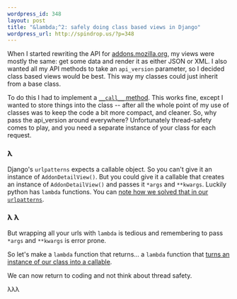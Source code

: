 ```yaml
--- 
wordpress_id: 348
layout: post
title: "&lambda;^2: safely doing class based views in Django"
wordpress_url: http://spindrop.us/?p=348
---
```

[a]: https://addons.mozilla.org/
[call]: http://github.com/davedash/zamboni/blob/b5a147820840e66b542691e7239f15eccdebeec9/apps/api/views.py#L39
[lambda]: http://github.com/davedash/zamboni/blob/b5a147820840e66b542691e7239f15eccdebeec9/apps/api/urls.py#L10
[classview]: http://github.com/davedash/zamboni/blob/609ec5467dd6db6a6647f375e95abced5203a1b2/apps/api/urls.py#L9

When I started rewriting the API for [addons.mozilla.org][a], my views were mostly the same: get some data and render it as either JSON or XML.  I also wanted all my API methods to take an `api_version` parameter, so I decided class based views would be best.  This way my classes could just inherit from a base class.

To do this I had to implement a [`__call__` method][call].  This works fine, except I wanted to store things into the class -- after all the whole point of my use of classes was to keep the code a bit more compact, and cleaner.  So, why pass the api_version around everywhere?  Unfortunately thread-safety comes to play, and you need a separate instance of your class for each request.

<!--more-->

### &lambda;

Django's `urlpatterns` expects a callable object.  So you can't give it an instance of `AddonDetailView()`.  But you could give it a callable that creates an instance of `AddonDetailView()` and passes it `*args` and `**kwargs`.  Luckily python has `lambda` functions.  You can [note how we solved that in our `urlpatterns`][lambda].

### &lambda; &lambda;

But wrapping all your urls with `lambda` is tedious and remembering to pass `*args` and `**kwargs` is error prone.

So let's make a `lambda` function that returns... a `lambda` function that [turns an instance of our class into a callable][classview].

We can now return to coding and not think about thread safety.

&lambda;&lambda;&lambda;
